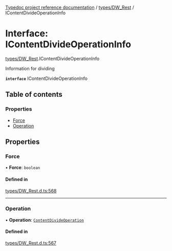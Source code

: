 [Typedoc project reference documentation](../README.md) / [types/DW_Rest](../modules/types_dw_rest.md) / IContentDivideOperationInfo

# Interface: IContentDivideOperationInfo

[types/DW_Rest](../modules/types_dw_rest.md).IContentDivideOperationInfo

Information for dividing

**`interface`** IContentDivideOperationInfo

## Table of contents

### Properties

- [Force](types_dw_rest.icontentdivideoperationinfo.md#force)
- [Operation](types_dw_rest.icontentdivideoperationinfo.md#operation)

## Properties

### Force

• **Force**: `boolean`

#### Defined in

[types/DW_Rest.d.ts:568](https://github.com/DocuWare/REST-Sample-TS/blob/828b3d4/src/types/DW_Rest.d.ts#L568)

___

### Operation

• **Operation**: [`ContentDivideOperation`](../enums/types_dw_rest.contentdivideoperation.md)

#### Defined in

[types/DW_Rest.d.ts:567](https://github.com/DocuWare/REST-Sample-TS/blob/828b3d4/src/types/DW_Rest.d.ts#L567)
